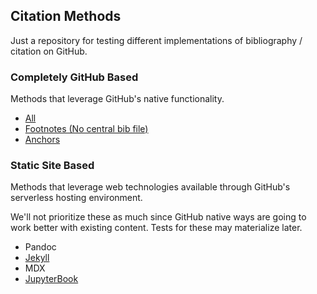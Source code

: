 ## Citation Methods

Just a repository for testing different implementations of bibliography / citation on GitHub.

### Completely GitHub Based

Methods that leverage GitHub's native functionality.

- [All](https://github.com/bressler1995/Citation-Methods/tree/GitHub-Based)
- [Footnotes (No central bib file)](https://github.com/bressler1995/Citation-Methods/tree/GitHub-Based/Footnotes)
- [Anchors](https://github.com/bressler1995/Citation-Methods/tree/GitHub-Based/Anchors)

### Static Site Based

Methods that leverage web technologies available through GitHub's serverless hosting environment.  

We'll not prioritize these as much since GitHub native ways are going to work better with existing content. Tests for these may materialize later.

- Pandoc
- <a href="https://github.com/inukshuk/jekyll-scholar" target="_blank">Jekyll</a>
- MDX
- <a href="https://jupyterbook.org/en/stable/content/citations.html" target="_blank">JupyterBook</a>